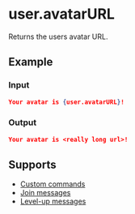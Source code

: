 # user.avatarURL

Returns the users avatar URL.

## Example

### Input

```json
Your avatar is {user.avatarURL}!
```

### Output

```json
Your avatar is <really long url>!
```

## Supports

* [Custom commands](/Modules/Modules/custom_commands/)
* [Join messages](/Modules/join_leave_messages/)
* [Level-up messages](/Modules/levels/)
